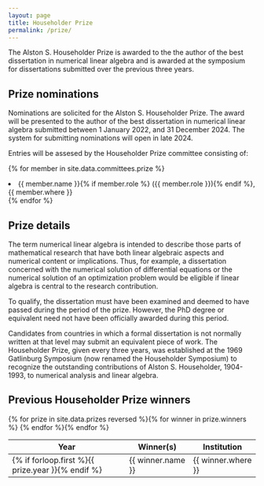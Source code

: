 ```yaml
---
layout: page
title: Householder Prize
permalink: /prize/
---
```


The Alston S. Householder Prize is awarded to the the author of the best dissertation in numerical linear algebra and is awarded at the symposium for dissertations submitted over the previous three years.

## Prize nominations

Nominations are solicited for the Alston S. Householder Prize. The award will be presented to the author of the best dissertation in numerical linear algebra submitted between 1 January 2022, and 31 December 2024. The system for submitting nominations will open in late 2024.

Entries will be assesed by the Householder Prize committee consisting of:

{% for member in site.data.committees.prize %}
  <li>{{ member.name }}{% if member.role %} ({{ member.role }}){% endif %}, {{ member.where }}</li>
  {% endfor %}

## Prize details

The term numerical linear algebra is intended to describe those parts of mathematical research that have both linear algebraic aspects and numerical content or implications. Thus, for example, a dissertation concerned with the numerical solution of differential equations or the numerical solution of an optimization problem would be eligible if linear algebra is central to the research contribution.

To qualify, the dissertation must have been examined and deemed to have passed during the period of the prize. However, the PhD degree or equivalent need not have been officially awarded during this period.

Candidates from countries in which a formal dissertation is not normally written at that level may submit an equivalent piece of work. The Householder Prize, given every three years, was established at the 1969 Gatlinburg Symposium (now renamed the Householder Symposium) to recognize the outstanding contributions of Alston S. Householder, 1904-1993, to numerical analysis and linear algebra.

## Previous Householder Prize winners

<table>
    <thead>
        <tr>
            <th>Year</th>
            <th>Winner(s)</th>
            <th>Institution</th>
        </tr>
    </thead>
    <tbody>
    {% for prize in site.data.prizes reversed %}{% for winner in prize.winners %}
    <tr>
      <td>{% if forloop.first %}{{ prize.year }}{% endif %}</td>
      <td>{{ winner.name }}</td>
      <td>{{ winner.where }}</td>
    </tr>
    {% endfor %}{% endfor %}
    </tbody>
</table>


